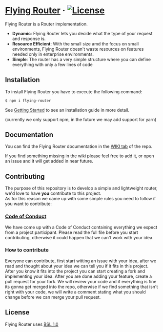 # [Flying Router](https://github.com/HrPlanlos/flying-router) &middot; [![License](https://img.shields.io/github/license/HrPlanlos/flying-router)]()

Flying Router is a Router implementation.

- **Dynamic**: Flying Router lets you decide what the type of your request and response is.
- **Resource Efficient**: With the small size amd the focus on small environments, Flying Router doesn't waste resources on features needed only in enterprise environments.
- **Simple**: The router has a very simple structure where you can define everything with only a few lines of code

## Installation

To install Flying Router you have to execute the following command:

```sh
$ npm i flying-router
```

See [Getting Started](https://github.com/HrPlanlos/flying-router/wiki/getting_started) to see an installation guide in more detail.

(currently we only support npm, in the future we may add support for yarn)

## Documentation

You can find the Flying Router documentation in the [WIKI tab](https://github.com/HrPlanlos/flying-router/wiki) of the repo.

If you find something missing in the wiki please feel free to add it, or open an issue and it will get added in near future.

## Contributing

The purpose of this repository is to develop a simple and lightweight router, we'd love to have **you** contribute to this project.  
As for this reason we came up with some simple rules you need to follow if you want to contribute:

### [Code of Conduct](https://github.com/HrPlanlos/flying-router/blob/main/CODE_OF_CONDUCT.md)

We have come up with a Code of Conduct containing everything we expect from a project participant. Please read the full file before you start contributing, otherwise it could happen that we can't work with your idea.

### How to contribute

Everyone can contribute, first start witting an issue with your idea, after we read and thought about your idea we can tell you if it fits in this project. After you know it fits into the project you can start creating a fork and implementing your idea. After you are done adding your feature, create a pull request for your fork. We will review your code and if everything is fine its gonna get merged into the repo, otherwise if we find something that isn't right with your code, we will write a comment stating what you should change before we can merge your pull request.

## License

Flying Router uses [BSL 1.0](https://github.com/HrPlanlos/flying-router/blob/main/LICENSE)